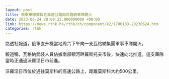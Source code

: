 ```yaml
---
layout: post
title: 俄軍車隊據報在高速公路向瓦格納車隊開火
date: 2023-06-24 20:09:23.000000000 +08:00
link: https://news.rthk.hk/rthk/ch/component/k2/1706133-20230624.htm
categories: rthk
---
```


路透社報道，俄軍直升機當地周六下午向一支瓦格納集團軍事車隊開火。

報道稱，瓦格納武裝人員佔據南部頓河畔羅斯托夫市後，快速向北推進。這支車隊當時正通過沃羅涅日市前進。

沃羅涅日市位於通往莫斯科的高速公路上，距離莫斯科大約500公里。
